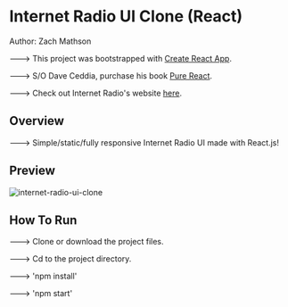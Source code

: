 # Internet Radio UI Clone (React)

Author: Zach Mathson

---> This project was bootstrapped with [Create React App](https://github.com/facebookincubator/create-react-app).

---> S/O Dave Ceddia, purchase his book [Pure React](https://daveceddia.com/pure-react/).

---> Check out Internet Radio's website [here](https://www.internet-radio.com/).

## Overview

---> Simple/static/fully responsive Internet Radio UI made with React.js!

## Preview

![internet-radio-ui-clone](https://user-images.githubusercontent.com/32144404/37751631-8121038c-2d61-11e8-8e7f-00b9c87edb03.jpg)

## How To Run

---> Clone or download the project files.

---> Cd to the project directory.

---> 'npm install'

---> 'npm start'